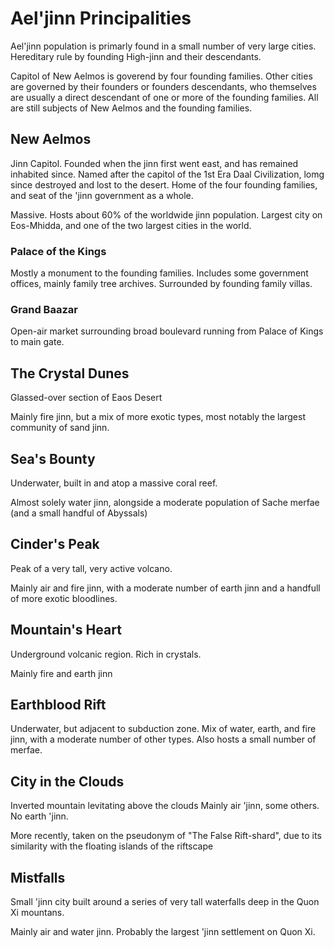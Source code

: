 # Ael'jinn Principalities

Ael'jinn population is primarly found in a small number of very large cities.
Hereditary rule by founding High-jinn and their descendants.

Capitol of New Aelmos is goverend by four founding families.
Other cities are governed by their founders or founders descendants, who themselves are usually a direct descendant of one or more of the founding families.
All are still subjects of New Aelmos and the founding families.

## New Aelmos

Jinn Capitol.
Founded when the jinn first went east, and has remained inhabited since. Named after the capitol of the 1st Era Daal Civilization, lomg since destroyed and lost to the desert.
Home of the four founding families, and seat of the 'jinn government as a whole.

Massive. Hosts about 60% of the worldwide jinn population. Largest city on Eos-Mhidda, and one of the two largest cities in the world.


### Palace of the Kings

Mostly a monument to the founding families.
Includes some government offices, mainly family tree archives.
Surrounded by founding family villas.

### Grand Baazar

Open-air market surrounding broad boulevard running from Palace of Kings to main gate.

## The Crystal Dunes

Glassed-over section of Eaos Desert

Mainly fire jinn, but a mix of more exotic types, most notably the largest community of sand jinn.

## Sea's Bounty
Underwater, built in and atop a massive coral reef.

Almost solely water jinn, alongside a moderate population of Sache merfae (and a small handful of Abyssals)

## Cinder's Peak
Peak of a very tall, very active volcano.

Mainly air and fire jinn, with a moderate number of earth jinn and a handfull of more exotic bloodlines.


## Mountain's Heart

Underground volcanic region. Rich in crystals.

Mainly fire and earth jinn

## Earthblood Rift

Underwater, but adjacent to subduction zone.
Mix of water, earth, and fire jinn, with a moderate number of other types.
Also hosts a small number of merfae.

## City in the Clouds

Inverted mountain levitating above the clouds
Mainly air 'jinn, some others. No earth 'jinn.


More recently, taken on the pseudonym of "The False Rift-shard", due to its similarity with the floating islands of the riftscape


## Mistfalls

Small 'jinn city built around a series of very tall waterfalls deep in the Quon Xi mountans.

Mainly air and water jinn. Probably the largest 'jinn settlement on Quon Xi.